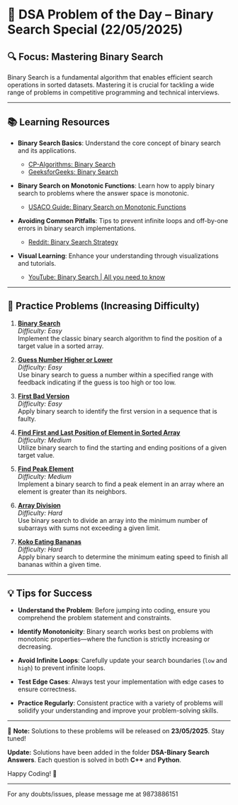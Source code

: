 # 📘 DSA Problem of the Day – Binary Search Special (22/05/2025)

## 🔍 Focus: Mastering Binary Search

Binary Search is a fundamental algorithm that enables efficient search operations in sorted datasets. Mastering it is crucial for tackling a wide range of problems in competitive programming and technical interviews.

---

## 📚 Learning Resources

- **Binary Search Basics**: Understand the core concept of binary search and its applications.
    - [CP-Algorithms: Binary Search](https://cp-algorithms.com/num_methods/binary_search.html)
    - [GeeksforGeeks: Binary Search](https://www.geeksforgeeks.org/binary-search/)

- **Binary Search on Monotonic Functions**: Learn how to apply binary search to problems where the answer space is monotonic.
    - [USACO Guide: Binary Search on Monotonic Functions](https://usaco.guide/silver/binary-search)

- **Avoiding Common Pitfalls**: Tips to prevent infinite loops and off-by-one errors in binary search implementations.
    - [Reddit: Binary Search Strategy](https://www.reddit.com/r/leetcode/comments/15d9aro/try_this_strategy_for_binary_search/)

- **Visual Learning**: Enhance your understanding through visualizations and tutorials.
    - [YouTube: Binary Search | All you need to know](https://www.youtube.com/watch?v=23643guTXMo)

---

## 🧩 Practice Problems (Increasing Difficulty)

1. **[Binary Search](https://leetcode.com/problems/binary-search/)**  
   *Difficulty: Easy*  
   Implement the classic binary search algorithm to find the position of a target value in a sorted array.

2. **[Guess Number Higher or Lower](https://leetcode.com/problems/guess-number-higher-or-lower/)**  
   *Difficulty: Easy*  
   Use binary search to guess a number within a specified range with feedback indicating if the guess is too high or too low.

3. **[First Bad Version](https://leetcode.com/problems/first-bad-version/)**  
   *Difficulty: Easy*  
   Apply binary search to identify the first version in a sequence that is faulty.

4. **[Find First and Last Position of Element in Sorted Array](https://leetcode.com/problems/find-first-and-last-position-of-element-in-sorted-array/)**  
   *Difficulty: Medium*  
   Utilize binary search to find the starting and ending positions of a given target value.

5. **[Find Peak Element](https://leetcode.com/problems/find-peak-element/)**  
   *Difficulty: Medium*  
   Implement a binary search to find a peak element in an array where an element is greater than its neighbors.

6. **[Array Division](https://cses.fi/problemset/task/1085/)**  
   *Difficulty: Hard*  
   Use binary search to divide an array into the minimum number of subarrays with sums not exceeding a given limit.

7. **[Koko Eating Bananas](https://leetcode.com/problems/koko-eating-bananas/)**  
   *Difficulty: Hard*  
   Apply binary search to determine the minimum eating speed to finish all bananas within a given time.

---

## 💡 Tips for Success

- **Understand the Problem**: Before jumping into coding, ensure you comprehend the problem statement and constraints.

- **Identify Monotonicity**: Binary search works best on problems with monotonic properties—where the function is strictly increasing or decreasing.

- **Avoid Infinite Loops**: Carefully update your search boundaries (`low` and `high`) to prevent infinite loops.

- **Test Edge Cases**: Always test your implementation with edge cases to ensure correctness.

- **Practice Regularly**: Consistent practice with a variety of problems will solidify your understanding and improve your problem-solving skills.

---

📢 **Note:** Solutions to these problems will be released on **23/05/2025**. Stay tuned!

**Update:** Solutions have been added in the folder **DSA-Binary Search Answers**. Each question is solved in both **C++** and **Python**.

Happy Coding! 🚀

---

For any doubts/issues, please message me at 9873886151

